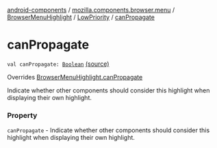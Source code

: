 [android-components](../../../index.md) / [mozilla.components.browser.menu](../../index.md) / [BrowserMenuHighlight](../index.md) / [LowPriority](index.md) / [canPropagate](./can-propagate.md)

# canPropagate

`val canPropagate: `[`Boolean`](https://kotlinlang.org/api/latest/jvm/stdlib/kotlin/-boolean/index.html) [(source)](https://github.com/mozilla-mobile/android-components/blob/master/components/browser/menu/src/main/java/mozilla/components/browser/menu/BrowserMenuHighlight.kt#L32)

Overrides [BrowserMenuHighlight.canPropagate](../can-propagate.md)

Indicate whether other components should consider this highlight when
displaying their own highlight.

### Property

`canPropagate` - Indicate whether other components should consider this highlight when
displaying their own highlight.
